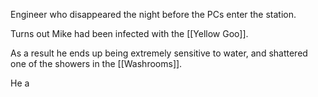 Engineer who disappeared the night before the PCs enter the station.

Turns out Mike had been infected with the [[Yellow Goo]].

As a result he ends up being extremely sensitive to water, and shattered one of the showers in the [[Washrooms]]. 

He a